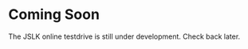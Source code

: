 <!DOCTYPE html>
<head>
  <title>JSLK online testdrive</title>
</head>

<body>
  <h1>Coming Soon</h1>
  <p>The JSLK online testdrive is still under development. Check back later.</p>
</body>
</html>
